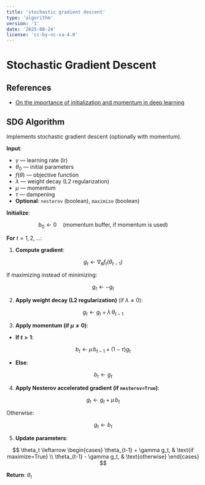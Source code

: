 ```yaml
---
title: 'stochastic gradient descent'
type: 'algorithm'
version: '1'
date: '2025-08-24'
license: 'cc-by-nc-sa-4.0'
---
```


# Stochastic Gradient Descent

## References

- [On the importance of initialization and momentum in deep learning](https://www.cs.toronto.edu/%7Ehinton/absps/momentum.pdf)

## SDG Algorithm

Implements stochastic gradient descent (optionally with momentum).

**Input**:

- $\gamma$ — learning rate (lr)
- $\theta_0$ — initial parameters
- $f(\theta)$ — objective function
- $\lambda$ — weight decay (L2 regularization)
- $\mu$ — momentum
- $\tau$ — dampening
- **Optional**: `nesterov` (boolean), `maximize` (boolean)

**Initialize**:

$$
b_0 \leftarrow 0 \quad \text{(momentum buffer, if momentum is used)}
$$

**For** $t = 1, 2, \dots$:

1. **Compute gradient**:

$$
g_t \leftarrow \nabla_{\theta} f_t(\theta_{t-1})
$$

If maximizing instead of minimizing:

$$
g_t \leftarrow -g_t
$$

2. **Apply weight decay (L2 regularization)** (if $\lambda \neq 0$):

$$
g_t \leftarrow g_t + \lambda \, \theta_{t-1}
$$

3. **Apply momentum (if $\mu \neq 0$)**:

- **If $t>1$**:

$$
b_t \leftarrow \mu \, b_{t-1} + (1 - \tau) g_t
$$

- **Else**:

$$
b_t \leftarrow g_t
$$

4. **Apply Nesterov accelerated gradient (if `nesterov=True`)**:

$$
g_t \leftarrow g_t + \mu \, b_t
$$

Otherwise:

$$
g_t \leftarrow b_t
$$

5. **Update parameters**:

$$
\theta_t \leftarrow
\begin{cases}
\theta_{t-1} + \gamma g_t, & \text{if maximize=True} \\
\theta_{t-1} - \gamma g_t, & \text{otherwise}
\end{cases}
$$

**Return**: $\theta_t$

